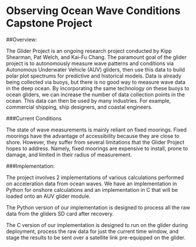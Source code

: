 # Observing Ocean Wave Conditions Capstone Project

##Overview: 

The Glider Project is an ongoing research project conducted by Kipp Shearman, Pat Welch, and Kai-Fu Chang. The paramount goal of the glider project is to autonomously measure wave patterns and conditions via Autonomous Underwater Vehicle (AUV) gliders, then use this data to build polar plot spectrums for predictive and historical models. Data is already being collected via buoys, but there is no good way to measure wave data in the deep ocean. By incorporating the same technology on these buoys to ocean gliders, we can increase the number of data collection points in the ocean. This data can then be used by many industries. For example, commercial shipping, ship designers, and coastal engineers. 

###Current Conditions  

The state of wave measurements is mainly reliant on fixed moorings. Fixed moorings have the advantage of accessibility because they are close to shore. However, they suffer from several limitations that the Glider Project hopes to address. Namely, fixed moorings are expensive to install, prone to damage, and limited in their radius of measurement. 

###Implementation:  

The project involves 2 implementations of various calculations performed on acceleration data from ocean waves. We have an implementation in Python for onshore calculations and an implementation in C that will be loaded onto an AUV glider module.  

The Python version of our implementation is designed to process all the raw data from the gliders SD card after recovery.  

The C version of our implementation is designed to run on the glider during deployment, process the raw data for just the current time window, and stage the results to be sent over a satellite link pre-equipped on the glider.  
